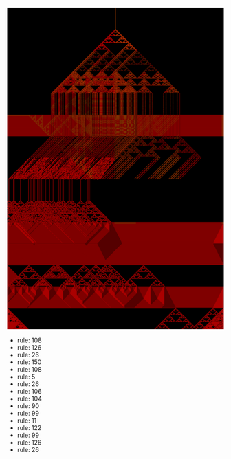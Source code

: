 ![photo](./output.png) 
 * rule: 108
* rule: 126
* rule: 26
* rule: 150
* rule: 108
* rule: 5
* rule: 26
* rule: 106
* rule: 104
* rule: 90
* rule: 99
* rule: 11
* rule: 122
* rule: 99
* rule: 126
* rule: 26
